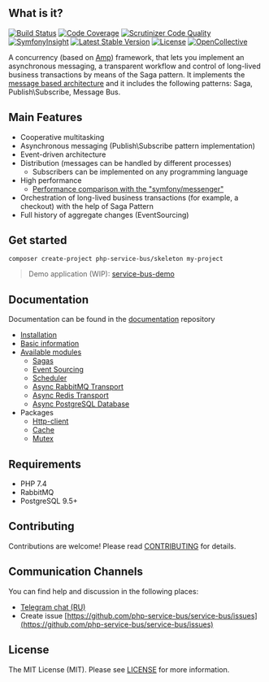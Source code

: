 ## What is it?
[![Build Status](https://travis-ci.org/php-service-bus/service-bus.svg?branch=v4.0)](https://travis-ci.org/php-service-bus/service-bus)
[![Code Coverage](https://scrutinizer-ci.com/g/php-service-bus/service-bus/badges/coverage.png?b=v4.0)](https://scrutinizer-ci.com/g/php-service-bus/service-bus/?branch=v4.0)
[![Scrutinizer Code Quality](https://scrutinizer-ci.com/g/php-service-bus/service-bus/badges/quality-score.png?b=v4.0)](https://scrutinizer-ci.com/g/php-service-bus/service-bus/?branch=v4.0)
[![SymfonyInsight](https://insight.symfony.com/projects/cc0f0f0b-56f1-4ff6-b37d-69ce5db06f32/mini.svg)](https://insight.symfony.com/projects/cc0f0f0b-56f1-4ff6-b37d-69ce5db06f32)
[![Latest Stable Version](https://poser.pugx.org/php-service-bus/service-bus/v/stable)](https://packagist.org/packages/php-service-bus/service-bus)
[![License](https://poser.pugx.org/php-service-bus/service-bus/license)](https://packagist.org/packages/php-service-bus/service-bus)
[![OpenCollective](https://opencollective.com/php-service-bus/sponsors/badge.svg)](https://opencollective.com/php-service-bus)

A concurrency (based on [Amp](https://github.com/amphp)) framework, that lets you implement an asynchronous messaging, a transparent workflow and control of long-lived business transactions by means of the Saga pattern. It implements the [message based architecture](https://www.enterpriseintegrationpatterns.com/patterns/messaging/Messaging.html) and it includes the following patterns: Saga, Publish\Subscribe, Message Bus.

## Main Features
 - Сooperative multitasking
 - Asynchronous messaging (Publish\Subscribe pattern implementation)
 - Event-driven architecture
 - Distribution (messages can be handled by different processes)
   - Subscribers can be implemented on any programming language
 - High performance 
   - [Performance comparison with the "symfony/messenger"](https://github.com/php-service-bus/performance-comparison)
 - Orchestration of long-lived business transactions (for example, a checkout) with the help of Saga Pattern
 - Full history of aggregate changes (EventSourcing)

## Get started
```
composer create-project php-service-bus/skeleton my-project
```
> Demo application (WIP): [service-bus-demo](https://github.com/php-service-bus/demo)

## Documentation
Documentation can be found in the [documentation](https://github.com/php-service-bus/documentation) repository

* [Installation](https://github.com/php-service-bus/documentation/blob/master/pages/installation.md)
* [Basic information](https://github.com/php-service-bus/documentation/blob/master/pages/basic_information.md)
* [Available modules](https://github.com/php-service-bus/documentation/blob/master/pages/available_modules.md)
  * [Sagas](https://github.com/php-service-bus/documentation/blob/master/pages/modules/sagas.md)
  * [Event Sourcing](https://github.com/php-service-bus/documentation/blob/master/pages/modules/event_sourcing.md)
  * [Scheduler](https://github.com/php-service-bus/documentation/blob/master/pages/modules/scheduler.md)
  * [Async RabbitMQ Transport](https://github.com/php-service-bus/documentation/blob/master/pages/modules/transport_phpinnacle.md)
  * [Async Redis Transport](https://github.com/php-service-bus/documentation/blob/master/pages/modules/redis_transport.md)
  * [Async PostgreSQL Database](https://github.com/php-service-bus/documentation/blob/master/pages/modules/storage_amp_sql.md)
* Packages
  * [Http-client](https://github.com/php-service-bus/documentation/blob/master/pages/packages/http_client.md)
  * [Cache](https://github.com/php-service-bus/documentation/blob/master/pages/packages/cache.md)
  * [Mutex](https://github.com/php-service-bus/documentation/blob/master/pages/packages/mutex.md)

## Requirements
  - PHP 7.4
  - RabbitMQ
  - PostgreSQL 9.5+

## Contributing
Contributions are welcome! Please read [CONTRIBUTING](CONTRIBUTING.md) for details.

## Communication Channels
You can find help and discussion in the following places:
* [Telegram chat (RU)](https://t.me/php_service_bus)
* Create issue [https://github.com/php-service-bus/service-bus/issues](https://github.com/php-service-bus/service-bus/issues)

## License

The MIT License (MIT). Please see [LICENSE](LICENSE.md) for more information.

